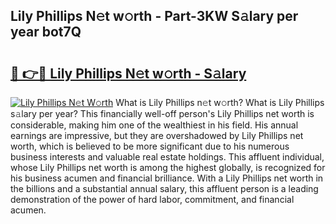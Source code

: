 ## Lily Phillips N𝚎t w𝚘rth - Part-3KW S𝚊lary per year bot7Q

# <h2><a href="http://gc0dx2f.nevu.top/?p=Lily+Phillips">🔗 👉🔴 Lily Phillips N𝚎t w𝚘rth - S𝚊lary</a></h2>

[![Lily Phillips N𝚎t W𝚘rth](https://i.imgur.com/Oavwk0R.jpeg)](http://gc0dx2f.nevu.top/?p=Lily+Phillips)
What is Lily Phillips n𝚎t w𝚘rth? What is Lily Phillips s𝚊lary per year?
This financially well-off person's Lily Phillips net worth is considerable, making him one of the wealthiest in his field. His annual earnings are impressive, but they are overshadowed by Lily Phillips net worth, which is believed to be more significant due to his numerous business interests and valuable real estate holdings. This affluent individual, whose Lily Phillips net worth is among the highest globally, is recognized for his business acumen and financial brilliance. With a Lily Phillips net worth in the billions and a substantial annual salary, this affluent person is a leading demonstration of the power of hard labor, commitment, and financial acumen.
